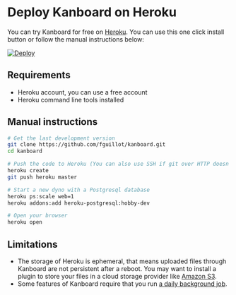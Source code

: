Deploy Kanboard on Heroku
=========================

You can try Kanboard for free on [Heroku](https://www.heroku.com/).
You can use this one click install button or follow the manual instructions below:

[![Deploy](https://www.herokucdn.com/deploy/button.png)](https://heroku.com/deploy?template=https://github.com/fguillot/kanboard)

Requirements
------------

- Heroku account, you can use a free account
- Heroku command line tools installed

Manual instructions
-------------------

```bash
# Get the last development version
git clone https://github.com/fguillot/kanboard.git
cd kanboard

# Push the code to Heroku (You can also use SSH if git over HTTP doesn't work)
heroku create
git push heroku master

# Start a new dyno with a Postgresql database
heroku ps:scale web=1
heroku addons:add heroku-postgresql:hobby-dev

# Open your browser
heroku open
```

Limitations
-----------

- The storage of Heroku is ephemeral, that means uploaded files through Kanboard are not persistent after a reboot. You may want to install a plugin to store your files in a cloud storage provider like [Amazon S3](https://github.com/kanboard/plugin-s3).
- Some features of Kanboard require that you run [a daily background job](cronjob.markdown).
